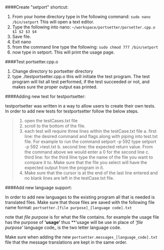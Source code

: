 ####Create "setport" shortcut:

1. From your home directory type in the following command: `sudo nano /bin/setport`
   This will open a text editor.
2. Type the following into nano: `~/workspace/portsetter/porsetter.cpp.o $1 $2 $3 $4`
3. Save file.
4. Exit nano
5. from the command line type the following: `sudo chmod 777 /bin/setport`
6. now type in setport. This will print the usage page.

####Test portsetter.cpp.o

1. Change directory to portsetter directory
2. type ./testportsetter.cpp.o this will initiate the test program. The test program will list all test performed, 
	   if the test succeeded or not, and makes sure the proper output eas printed.

####Adding new test for testportsetter:

testportsetter was written in a way to allow users to create their own tests. In order to add new tests for testportsetter follow the below steps.
	
>1. open the testCases.txt file
>2. scroll to the bottom of the file.
>3. each test will require three lines within the testCase.txt file
>	a. first line: the desired command and flags along with piping into test.txt file. For example to run the command setport -p 592 type setport -p 592 >test.txt
>	b. second line: the expected return value. From the command above we would enter a 0 for the second line
>	c. third line: for the third lilne type the name of the file you want to compare it to. Make sure that the file you select will have the expected output from the program in it.
>4. Make sure that the cursor is at the end of the last line entered and no blank lines are left in the testCase.txt file.

####Add new language support:

In order to add new languages to the existing program all that is needed is translated files. Make sure that those files are saved with the following file name format:
`portsetter.[file purpose]_[language code].txt`
		
note that _file purpose_ is for what the file contains. for example the usage file has the purpose of **'usage'** thus **'usage will be use in place of _'file purpose'_ language code_ is the 
two letter language code.
	
Make sure when adding the new `portsetter.messages_[language_code].txt` file that the message translations are kept in the same order.